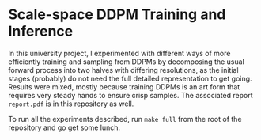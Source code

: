 # Scale-space DDPM Training and Inference
In this university project, I experimented with different ways of more efficiently training and sampling from DDPMs by decomposing the usual forward process into two halves with differing resolutions, as the initial stages (probably) do not need the full detailed representation to get going. Results were mixed, mostly because training DDPMs is an art form that requires very steady hands to ensure crisp samples. The associated report `report.pdf` is in this repository as well.

To run all the experiments described, run `make full` from the root of the repository and go get some lunch.
